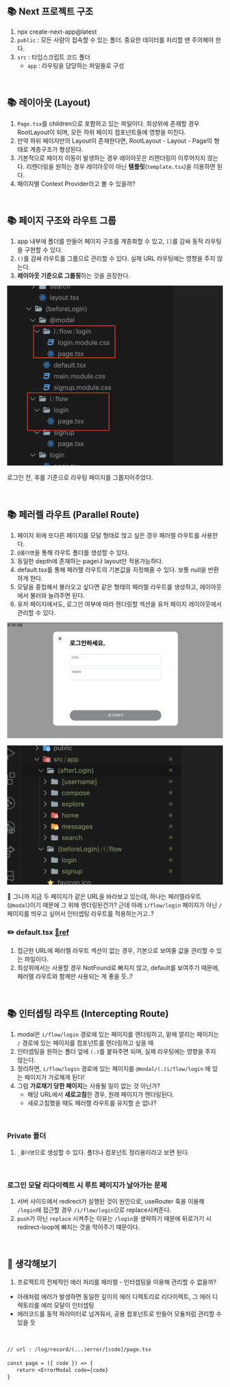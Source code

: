 ## 📚 Next 프로젝트 구조

1. npx create-next-app@latest
2. `public` : 모든 사람이 접속할 수 있는 폴더. 중요한 데이터를 처리할 땐 주의해야 한다.
3. `src` : 타입스크립트 코드 폴더
   - `app` : 라우팅을 담당하는 파일들로 구성

<br/>

## 📚 레이아웃 (Layout)

1. `Page.tsx`를 children으로 포함하고 있는 파일이다. 최상위에 존재할 경우 RootLayout이 되며, 모든 하위 페이지 컴포넌트들에 영향을 미친다.
2. 만약 하위 페이지만의 Layout이 존재한다면, RootLayout - Layout - Page의 형태로 계층구조가 형성된다.
3. 기본적으로 페이지 이동이 발생하는 경우 레이아웃은 리렌더링이 이루어지지 않는다. 리렌더링을 원하는 경우 레이아웃이 아닌 **템플릿**(`template.tsx`)을 이용하면 된다.
4. 페이지별 Context Provider라고 볼 수 있을까?

<br/>

## 📚 페이지 구조와 라우트 그룹

1. app 내부에 폴더를 만들어 페이지 구조를 계층화할 수 있고, `[]`를 감싸 동적 라우팅을 구현할 수 있다.
2. `()`를 감싸 라우트를 그룹으로 관리할 수 있다. 실제 URL 라우팅에는 영향을 주지 않는다.
3. **레이아웃 기준으로 그룹핑**하는 것을 권장한다.

![Untitled](/Next/섹션%201.%20기획자가%20디자이너와%20기획서를%20던져주었다/Image_Jaewoong/스크린샷%201.png)

로그인 전, 후를 기준으로 라우팅 페이지를 그룹지어주었다.

<br/>

## 📚 페러렐 라우트 (Parallel Route)

1. 페이지 위에 또다른 페이지를 모달 형태로 얹고 싶은 경우 페러렐 라우트를 사용한다.
2. `@폴더명`을 통해 라우트 폴더를 생성할 수 있다.
3. 동일한 depth에 존재하는 page나 layout만 적용가능하다.
4. default.tsx를 통해 페러렐 라우트의 기본값을 지정해줄 수 있다. 보통 null을 반환하게 한다.
5. 모달을 중첩해서 불러오고 싶다면 같은 형태의 페러렐 라우트를 생성하고, 레이아웃에서 불러와 늘려주면 된다.
6. 유저 페이지에서도, 로그인 여부에 따라 렌더링할 섹션을 유저 페이지 레이아웃에서 관리할 수 있다.

![Untitled](/Next/섹션%201.%20기획자가%20디자이너와%20기획서를%20던져주었다/Image_Jaewoong/스크린샷%202.png)

![Untitled](/Next/섹션%201.%20기획자가%20디자이너와%20기획서를%20던져주었다/Image_Jaewoong/스크린샷%203.png)

🤔 그니까 지금 두 페이지가 같은 URL을 바라보고 있는데, 하나는 페러렐라우트(`@modal`)이기 때문에 그 위에 렌더링된건가? 근데 아래 `i/flow/login` 페이지가 아닌 `/` 페이지를 띄우고 싶어서 인터셉팅 라우트를 적용하는거고..?

### ✏️ default.tsx [🔗ref](https://nextjs.org/docs/app/api-reference/file-conventions/default)

1. 접근한 URL에 페러렐 라우트 섹션이 없는 경우, 기본으로 보여줄 값을 관리할 수 있는 파일이다.
2. 최상위에서는 사용할 경우 NotFound로 빠지지 않고, default를 보여주기 때문에, 페러렐 라우트와 함께만 사용되는 게 좋을 듯..?

<br/>

## 📚 인터셉팅 라우트 (Intercepting Route)

1. modal은 `i/flow/login` 경로에 있는 페이지를 렌더링하고, 밑에 깔리는 페이지는 `/` 경로에 있는 페이지를 컴포넌트를 렌더링하고 싶을 때
2. 인터셉팅을 원하는 폴더 앞에 `(.)`를 붙혀주면 되며, 실제 라우팅에는 영향을 주지 않는다.
3. 정리하면, `i/flow/login` 경로에 있는 페이지를 `@modal/(.)i/flow/login` 에 있는 페이지가 가로채게 된다!
4. 그럼 **가로채기 당한 페이지**는 사용될 일이 없는 것 아닌가?
   - 해당 URL에서 **새로고침**한 경우, 원래 페이지가 렌더링된다.
   - 새로고침했을 때도 페러렐 라우트를 유지할 순 없나?

<br/>

### Private 폴더

1. `_폴더명`으로 생성할 수 있다. 폴더나 컴포넌트 정리용이라고 보면 된다.

<br/>

### 로그인 모달 리다이렉트 시 루트 페이지가 날아가는 문제

1. 서버 사이드에서 redirect가 실행된 것이 원인으로, useRouter 훅을 이용해 `/login`에 접근할 경우 `/i/flow/login`으로 replace시켜준다.
2. `push`가 아닌 `replace` 시켜주는 이유는 `/login`을 생략하기 때문에 뒤로가기 시 redirect-loop에 빠지는 것을 막아주기 때문이다.

<br/>

## 💭 생각해보기

1. 프로젝트의 전체적인 에러 처리를 페러렐 - 인터셉팅을 이용해 관리할 수 없을까?

- 아래처럼 에러가 발생하면 동일한 깊이의 에러 디렉토리로 리다이렉트, 그 에러 디렉토리를 에러 모달이 인터셉팅
- 에러코드를 동적 파라미터로 넘겨줘서, 공용 컴포넌트로 만들어 모듈처럼 관리할 수 있을 듯

<br/>

```
// url : /log/record/(...)error/[code]/page.tsx

const page = ({ code }) => {
   return <ErrorModal code={code}
}
```
